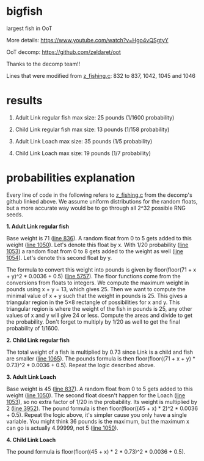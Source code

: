 # bigfish
largest fish in OoT

More details: https://www.youtube.com/watch?v=Hgo4vQSgtyY

OoT decomp: https://github.com/zeldaret/oot

Thanks to the decomp team!!

Lines that were modified from [z_fishing.c](https://github.com/zeldaret/oot/blob/3d61fb85efa13203db2e4888c9e892833a164277/src/overlays/actors/ovl_Fishing/z_fishing.c): 832 to 837, 1042, 1045 and 1046

# results
1. Adult Link regular fish max size: 25 pounds (1/1600 probability)

2. Child Link regular fish max size: 13 pounds (1/158 probability)

3. Adult Link Loach max size: 35 pounds (1/5 probability)

4. Child Link Loach max size: 19 pounds (1/7 probability)

# probabilities explanation
Every line of code in the following refers to [z_fishing.c](https://github.com/zeldaret/oot/blob/3d61fb85efa13203db2e4888c9e892833a164277/src/overlays/actors/ovl_Fishing/z_fishing.c) from the decomp's github linked above. We assume uniform distributions for the random floats, but a more accurate way would be to go through all 2^32 possible RNG seeds.


**1. Adult Link regular fish**

Base weight is 71 ([line 836](https://github.com/zeldaret/oot/blob/3d61fb85efa13203db2e4888c9e892833a164277/src/overlays/actors/ovl_Fishing/z_fishing.c#L836)). A random float from 0 to 5 gets added to this weight ([line 1050](https://github.com/zeldaret/oot/blob/3d61fb85efa13203db2e4888c9e892833a164277/src/overlays/actors/ovl_Fishing/z_fishing.c#L1050)). Let's denote this float by x. With 1/20 probability ([line 1053](https://github.com/zeldaret/oot/blob/3d61fb85efa13203db2e4888c9e892833a164277/src/overlays/actors/ovl_Fishing/z_fishing.c#L1053)) a random float from 0 to 8 gets added to the weight as well ([line 1054](https://github.com/zeldaret/oot/blob/3d61fb85efa13203db2e4888c9e892833a164277/src/overlays/actors/ovl_Fishing/z_fishing.c#L1054)). Let's denote this second float by y.

The formula to convert this weight into pounds is given by floor(floor(71 + x + y)^2 * 0.0036 + 0.5) ([line 5757](https://github.com/zeldaret/oot/blob/3d61fb85efa13203db2e4888c9e892833a164277/src/overlays/actors/ovl_Fishing/z_fishing.c#L5757)). The floor functions come from the conversions from floats to integers. We compute the maximum weight in pounds using x + y = 13, which gives 25. Then we want to compute the minimal value of x + y such that the weight in pounds is 25. This gives a triangular region in the 5×8 rectangle of possibilities for x and y. This triangular region is where the weight of the fish in pounds is 25, any other values of x and y will give 24 or less. Compute the areas and divide to get the probability. Don't forget to multiply by 1/20 as well to get the final probability of 1/1600.


**2. Child Link regular fish**

The total weight of a fish is multiplied by 0.73 since Link is a child and fish are smaller ([line 1065](https://github.com/zeldaret/oot/blob/3d61fb85efa13203db2e4888c9e892833a164277/src/overlays/actors/ovl_Fishing/z_fishing.c#L1065)). The pounds formula is then floor(floor((71 + x + y) * 0.73)^2 * 0.0036 + 0.5). Repeat the logic described above.


**3. Adult Link Loach**

Base weight is 45 ([line 837](https://github.com/zeldaret/oot/blob/3d61fb85efa13203db2e4888c9e892833a164277/src/overlays/actors/ovl_Fishing/z_fishing.c#L837)). A random float from 0 to 5 gets added to this weight ([line 1050](https://github.com/zeldaret/oot/blob/3d61fb85efa13203db2e4888c9e892833a164277/src/overlays/actors/ovl_Fishing/z_fishing.c#L1050)). The second float doesn't happen for the Loach ([line 1053](https://github.com/zeldaret/oot/blob/3d61fb85efa13203db2e4888c9e892833a164277/src/overlays/actors/ovl_Fishing/z_fishing.c#L1053)), so no extra factor of 1/20 in the probability. Its weight is multiplied by 2 ([line 3952](https://github.com/zeldaret/oot/blob/3d61fb85efa13203db2e4888c9e892833a164277/src/overlays/actors/ovl_Fishing/z_fishing.c#L3952)). The pound formula is then floor(floor((45 + x) * 2)^2 * 0.0036 + 0.5). Repeat the logic above, it's simpler cause you only have a single variable. You might think 36 pounds is the maximum, but the maximum x can go is actually 4.99999, not 5 ([line 1050](https://github.com/zeldaret/oot/blob/3d61fb85efa13203db2e4888c9e892833a164277/src/overlays/actors/ovl_Fishing/z_fishing.c#L1050)).

**4. Child Link Loach**

The pound formula is floor(floor((45 + x) * 2 * 0.73)^2 * 0.0036 + 0.5).
